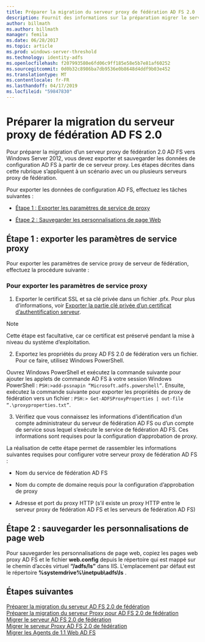 ```yaml
---
title: Préparer la migration du serveur proxy de fédération AD FS 2.0
description: Fournit des informations sur la préparation migrer le serveur proxy AD FS vers Windows Server 2012.
author: billmath
ms.author: billmath
manager: femila
ms.date: 06/28/2017
ms.topic: article
ms.prod: windows-server-threshold
ms.technology: identity-adfs
ms.openlocfilehash: f207993580e6fd06c9ff185e58e5b7e81af60252
ms.sourcegitcommit: 0d0b32c8986ba7db9536e0b8648d4ddf9b03e452
ms.translationtype: MT
ms.contentlocale: fr-FR
ms.lasthandoff: 04/17/2019
ms.locfileid: "59847830"
---
```

# <a name="prepare-to-migrate-the-ad-fs-20-federation-server-proxy"></a>Préparer la migration du serveur proxy de fédération AD FS 2.0

Pour préparer la migration d’un serveur proxy de fédération 2.0 AD FS vers Windows Server 2012, vous devez exporter et sauvegarder les données de configuration AD FS à partir de ce serveur proxy.  Les étapes décrites dans cette rubrique s’appliquent à un scénario avec un ou plusieurs serveurs proxy de fédération.  
  
 Pour exporter les données de configuration AD FS, effectuez les tâches suivantes :  
  
-   [Étape 1 : Exporter les paramètres de service de proxy](#step-1-export-proxy-service-settings)  
  
-   [Étape 2 : Sauvegarder les personnalisations de page Web](#step-2-back-up-webpage-customizations)  
  
##  <a name="step-1-export-proxy-service-settings"></a>Étape 1 : exporter les paramètres de service proxy  
 Pour exporter les paramètres de service proxy de serveur de fédération, effectuez la procédure suivante :  
  
### <a name="to-export-proxy-service-settings"></a>Pour exporter les paramètres de service proxy  
  
1.  Exporter le certificat SSL et sa clé privée dans un fichier .pfx. Pour plus d’informations, voir [Exporter la partie clé privée d’un certificat d’authentification serveur](export-the-private-key-portion-of-a-server-authentication-certificate.md).  
  
> [!NOTE]
>  Cette étape est facultative, car ce certificat est préservé pendant la mise à niveau du système d’exploitation.  
  
2.  Exportez les propriétés du proxy AD FS 2.0 de fédération vers un fichier. Pour ce faire, utilisez Windows PowerShell.  
  
Ouvrez Windows PowerShell et exécutez la commande suivante pour ajouter les applets de commande AD FS à votre session Windows PowerShell : `PSH:>add-pssnapin “Microsoft.adfs.powershell”`. Ensuite, exécutez la commande suivante pour exporter les propriétés de proxy de fédération vers un fichier : `PSH:> Get-ADFSProxyProperties | out-file “.\proxyproperties.txt”`.  
  
3.  Vérifiez que vous connaissez les informations d’identification d’un compte administrateur du serveur de fédération AD FS ou d’un compte de service sous lequel s’exécute le service de fédération AD FS.  Ces informations sont requises pour la configuration d’approbation de proxy.  
  
 La réalisation de cette étape permet de rassembler les informations suivantes requises pour configurer votre serveur proxy de fédération AD FS :  
  
-   Nom du service de fédération AD FS  
  
-   Nom du compte de domaine requis pour la configuration d’approbation de proxy  
  
-   Adresse et port du proxy HTTP (s’il existe un proxy HTTP entre le serveur proxy de fédération AD FS et les serveurs de fédération AD FS)  
  
##  <a name="step-2-back-up-webpage-customizations"></a>Étape 2 : sauvegarder les personnalisations de page web  
 Pour sauvegarder les personnalisations de page web, copiez les pages web proxy AD FS et le fichier **web.config** depuis le répertoire qui est mappé sur le chemin d’accès virtuel **“/adfs/ls”** dans IIS.  L'emplacement par défaut est le répertoire **%systemdrive%\inetpub\adfs\ls** .  
  
## <a name="next-steps"></a>Étapes suivantes
 [Préparer la migration du serveur AD FS 2.0 de fédération](prepare-to-migrate-ad-fs-fed-server.md)   
 [Préparer la migration du serveur Proxy pour AD FS 2.0 de fédération](prepare-to-migrate-ad-fs-fed-proxy.md)   
 [Migrer le serveur AD FS 2.0 de fédération](migrate-the-ad-fs-fed-server.md)   
 [Migrer le serveur Proxy AD FS 2.0 de fédération](migrate-the-ad-fs-2-fed-server-proxy.md)   
 [Migrer les Agents de 1.1 Web AD FS](migrate-the-ad-fs-web-agent.md)